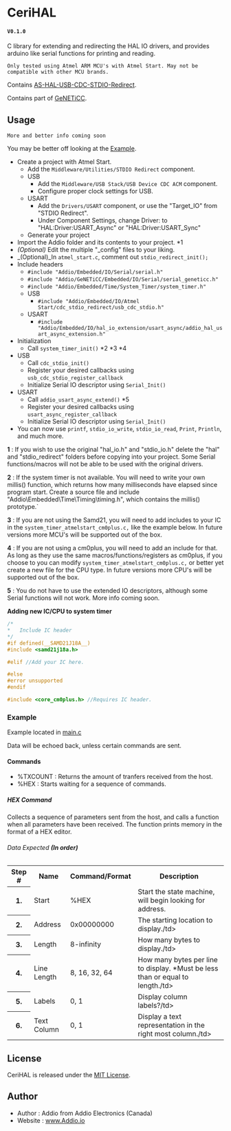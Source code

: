 # CeriHAL
#### `V0.1.0`

C library for extending and redirecting the HAL IO drivers, and provides arduino like serial functions for printing and reading.

`Only tested using Atmel ARM MCU's with Atmel Start. May not be compatible with other MCU brands.`
 
 Contains [AS-HAL-USB-CDC-STDIO-Redirect](https://github.com/AddioElectronics/AS-HAL-USB-CDC-STDIO-Redirect).
 
 Contains part of [GeNETiCC](https://github.com/AddioElectronics/GeNETiCC).
 
## Usage

`More and better info coming soon` 

You may be better off looking at the [Example](https://github.com/AddioElectronics/CeriHAL/blob/main/main.c).

- Create a project with Atmel Start.
  - Add the `Middleware/Utilities/STDIO Redirect` component.
  - USB
	- Add the `Middleware/USB Stack/USB Device CDC ACM` component.
	- Configure proper clock settings for USB.
  - USART
	- Add the `Drivers/USART` component, or use the "Target_IO" from "STDIO Redirect".
	- Under Component Settings, change Driver: to "HAL:Driver:USART_Async" or "HAL:Driver:USART_Sync"
  - Generate your project
- Import the Addio folder and its contents to your project. *1
- _(Optional)_ Edit the multiple "_config" files to your liking.
- _(Optional)_In `atmel_start.c`, comment out `stdio_redirect_init();`
- Include headers
  - `#include "Addio/Embedded/IO/Serial/serial.h"`
  - `#include "Addio/GeNETiCC/Embedded/IO/Serial/serial_geneticc.h"`
  - `#include "Addio/Embedded/Time/System_Timer/system_timer.h"`
  - USB
    - `#include "Addio/Embedded/IO/Atmel Start/cdc_stdio_redirect/usb_cdc_stdio.h"`
  - USART
     - `#include "Addio/Embedded/IO/hal_io_extension/usart_async/addio_hal_usart_async_extension.h"`
- Initialization
  - Call `system_timer_init()` *2 *3 *4
- USB
  - Call `cdc_stdio_init()`
  - Register your desired callbacks using `usb_cdc_stdio_register_callback`
  - Initialize Serial IO descriptor using `Serial_Init()`
- USART
  - Call `addio_usart_async_extend()` *5
  - Register your desired callbacks using `usart_async_register_callback`
  - Initialize Serial IO descriptor using `Serial_Init()`
- You can now use `printf`, `stdio_io_write`, `stdio_io_read`, `Print`, `Println`, and much more.

**1** : If you wish to use the original "hal_io.h" and "stdio_io.h" delete the "hal" and "stdio_redirect" folders before copying into your project.
Some Serial functions/macros will not be able to be used with the original drivers.

**2** : If the system timer is not available. You will need to write your own millis() function, which returns how many milliseconds have elapsed since program start.
Create a source file and include "Addio\Embedded\Time\Timing\timing.h", which contains the millis() prototype.`

**3** : If you are not using the Samd21, you will need to add includes to your IC in the `system_timer_atmelstart_cm0plus.c,` like the example below. In future versions more MCU's will be supported out of the box.

**4** : If you are not using a cm0plus, you will need to add an include for that. As long as they use the same macros/functions/registers as cm0plus, if you choose to you can modify `system_timer_atmelstart_cm0plus.c,` or better yet create a new file for the CPU type.  In future versions more CPU's will be supported out of the box.

**5** : You do not have to use the extended IO descriptors, although some Serial functions will not work. More info coming soon.

__Adding new IC/CPU to system timer__
``` C
/*
*	Include IC header
*/
#if defined(__SAMD21J18A__)
#include <samd21j18a.h>

#elif //Add your IC here.

#else
#error unsupported
#endif

#include <core_cm0plus.h> //Requires IC header.
```

### Example

Example located in [main.c](https://github.com/AddioElectronics/CeriHAL/blob/main/main.c)

Data will be echoed back, unless certain commands are sent.

#### Commands
 - %TXCOUNT : Returns the amount of tranfers received from the host.
 - %HEX 	: Starts waiting for a sequence of commands.
 
 
##### HEX Command

Collects a sequence of parameters sent from the host, and calls a function when all parameters have been received.
The function prints memory in the format of a HEX editor.

###### Data Expected __(In order)__
<table>
  <tr> 
  <th>Step #</th>
  <th>Name</th>
  <th>Command/Format</th>
  <th>Description</th>
 </tr>
 <tr> 
  <th>1.</th>
  <td>Start</td>
  <td>%HEX</td>
  <td>Start the state machine, will begin looking for address.</td>
 </tr>
 <tr> 
  <th>2.</th>
  <td>Address</td>
  <td>0x00000000</td>
  <td>The starting location to display./td>
 </tr>
  <tr> 
  <th>3.</th>
  <td>Length</td>
  <td>8-infinity</td>
  <td>How many bytes to display./td>
 </tr>
  <tr> 
  <th>4.</th>
  <td>Line Length</td>
  <td>8, 16, 32, 64</td>
  <td>How many bytes per line to display. *Must be less than or equal to length./td>
 </tr>
  <tr> 
  <th>5.</th>
  <td>Labels</td>
  <td>0, 1</td>
  <td>Display column labels?/td>
 </tr>
  <tr> 
  <th>6.</th>
  <td>Text Column</td>
  <td>0, 1</td>
  <td>Display a text representation in the right most column./td>
 </tr>
 </table>

## License

CeriHAL is released under the [MIT License](http://www.opensource.org/licenses/MIT).

## Author

- Author : Addio from Addio Electronics (Canada)
- Website : www.Addio.io
